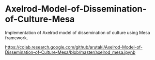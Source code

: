 # Axelrod-Model-of-Dissemination-of-Culture-Mesa
Implementation of Axelrod model of dissemination of culture using Mesa framework.

https://colab.research.google.com/github/arutaki/Axelrod-Model-of-Dissemination-of-Culture-Mesa/blob/master/axelrod_mesa.ipynb
